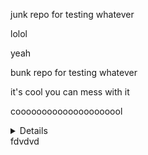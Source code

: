 junk repo for testing whatever

lolol

yeah

bunk repo for testing whatever


it's cool you can mess with it

cooooooooooooooooooool

<details>some stuff</details>
fdvdvd
